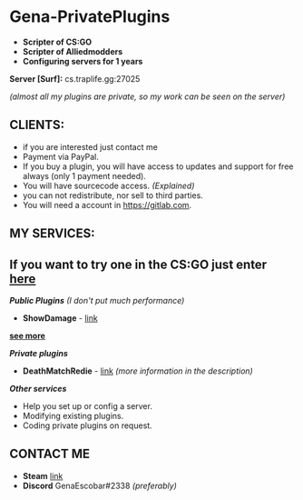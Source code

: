 # Gena-PrivatePlugins
* **Scripter of CS:GO**
* **Scripter of Alliedmodders**
* **Configuring servers for 1 years**

**Server [Surf]:** cs.traplife.gg:27025

*(almost all my plugins are private, so my work can be seen on the server)*

## CLIENTS:
* if you are interested just contact me
* Payment via PayPal.
* If you buy a plugin, you will have access to updates and support for free always (only 1 payment needed).
* You will have sourcecode access. *(Explained)*
* you can not redistribute, nor sell to third parties.
* You will need a account in https://gitlab.com.

## MY SERVICES:
## **If you want to try one in the CS:GO just enter** [here](https://github.com/GenaEscobar/Gena-Private-Plugins#:~:text=Server%20%5BSurf%5D%3A%20cs.traplife.gg%3A27025)

***Public Plugins*** *(I don't put much performance)*
* **ShowDamage** - [link](https://forums.alliedmods.net/showthread.php?t=337879)

**[see more](http://www.sourcemod.net/plugins.php?cat=0&mod=-1&title=&author=Gena&description=&search=1)**

***Private plugins***
* **DeathMatchRedie** - [link](https://www.youtube.com/watch?v=v6Hr49PSz5Q) *(more information in the description)*

***Other services***
* Help you set up or config a server.
* Modifying existing plugins.
* Coding private plugins on request.

## CONTACT ME
* **Steam** [link](https://steamcommunity.com/id/genaescobar)
* **Discord** GenaEscobar#2338
*(preferably)*
